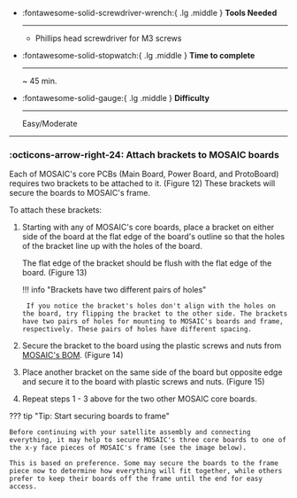 <div class="grid cards" markdown>

-   :fontawesome-solid-screwdriver-wrench:{ .lg .middle } __Tools Needed__

    ---

    - Phillips head screwdriver for M3 screws

-   :fontawesome-solid-stopwatch:{ .lg .middle } __Time to complete__

    ---

    ~ 45 min.

-   :fontawesome-solid-gauge:{ .lg .middle } __Difficulty__

    ---

    Easy/Moderate

</div>

---

### :octicons-arrow-right-24: Attach brackets to MOSAIC boards

Each of MOSAIC's core PCBs (Main Board, Power Board, and ProtoBoard) requires two brackets to be attached to it. (Figure 12) These brackets will secure the boards to MOSAIC's frame. 

To attach these brackets:

1. Starting with any of MOSAIC's core boards, place a bracket on either side of the board at the flat edge of the board's outline so that the holes of the bracket line up with the holes of the board. 

    The flat edge of the bracket should be flush with the flat edge of the board. (Figure 13)

    !!! info "Brackets have two different pairs of holes"

        If you notice the bracket's holes don't align with the holes on the board, try flipping the bracket to the other side. The brackets have two pairs of holes for mounting to MOSAIC's boards and frame, respectively. These pairs of holes have different spacing.  

2. Secure the bracket to the board using the plastic screws and nuts from [MOSAIC's BOM](https://docs.google.com/spreadsheets/d/1xMUYyzwjdTFx7HzwNHd50U6s08wMuClfGDR2PERgSA4/edit?usp=sharing). (Figure 14)  

3. Place another bracket on the same side of the board but opposite edge and secure it to the board with plastic screws and nuts. (Figure 15)

4. Repeat steps 1 - 3 above for the two other MOSAIC core boards. 

??? tip "Tip: Start securing boards to frame"

    Before continuing with your satellite assembly and connecting everything, it may help to secure MOSAIC's three core boards to one of the x-y face pieces of MOSAIC's frame (see the image below). 

    This is based on preference. Some may secure the boards to the frame piece now to determine how everything will fit together, while others prefer to keep their boards off the frame until the end for easy access.

